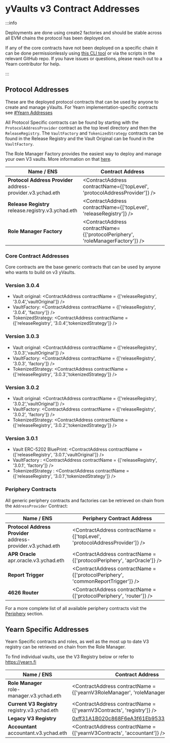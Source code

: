 # yVaults v3 Contract Addresses

<AddressCheck contractType='v3'/>

:::info

Deployments are done using create2 factories and should be stable across all EVM chains the protocol has been deployed on.

If any of the core contracts have not been deployed on a specific chain it can be done permissionlessly using [this CLI tool](https://github.com/wavey0x/yearn-v3-deployer) or via the scripts in the relevant GitHub repo. If you have issues or questions, please reach out to a Yearn contributor for help.

:::

## Protocol Addresses

These are the deployed protocol contracts that can be used by anyone to create and manage yVaults. For Yearn implementation-specific contracts see [#Yearn Addresses](#yearn-specific-addresses)

All Protocol Specific contracts can be found by starting with the `ProtocolAddressProvider` contract as the top level directory and then the `ReleaseRegistry`. The `VaultFactory` and `TokenizedStrategy` contracts can be found in the Release Registry and the Vault Original can be found in the `VaultFactory`.

The Role Manager Factory provides the easiest way to deploy and manage your own V3 vaults. More information on that [here](../v3/vault_management.md#deployment).

| Name / ENS | Contract Address |
| ---------------- | ----------------- |
| **Protocol Address Provider** <br/> address-provider.v3.ychad.eth | <ContractAddress contractName={['topLevel', 'protocolAddressProvider']} /> |
| **Release Registry** <br/> release.registry.v3.ychad.eth | <ContractAddress contractName={['topLevel', 'releaseRegistry']} /> |
| **Role Manager Factory** <br/> | <ContractAddress contractName={['protocolPeriphery', 'roleManagerFactory']} /> |

### Core Contract Addresses

Core contracts are the base generic contracts that can be used by anyone who wants to build on v3 yVaults.

### Version 3.0.4

- Vault original: <ContractAddress contractName = {['releaseRegistry', '3.0.4','vaultOriginal']} />
- VaultFactory: <ContractAddress contractName = {['releaseRegistry', '3.0.4', 'factory']} />
- TokenizedStrategy: <ContractAddress contractName = {['releaseRegistry', '3.0.4','tokenizedStrategy']} />

### Version 3.0.3

- Vault original: <ContractAddress contractName = {['releaseRegistry', '3.0.3','vaultOriginal']} />
- VaultFactory: <ContractAddress contractName = {['releaseRegistry', '3.0.3', 'factory']} />
- TokenizedStrategy: <ContractAddress contractName = {['releaseRegistry', '3.0.3','tokenizedStrategy']} />

### Version 3.0.2

- Vault original: <ContractAddress contractName = {['releaseRegistry', '3.0.2','vaultOriginal']} />
- VaultFactory: <ContractAddress contractName = {['releaseRegistry', '3.0.2', 'factory']} />
- TokenizedStrategy: <ContractAddress contractName = {['releaseRegistry', '3.0.2','tokenizedStrategy']} />

### Version 3.0.1

- Vault ERC-5202 BluePrint: <ContractAddress contractName = {['releaseRegistry', '3.0.1','vaultOriginal']} />
- VaultFactory : <ContractAddress contractName = {['releaseRegistry', '3.0.1', 'factory']} />
- TokenizedStrategy : <ContractAddress contractName = {['releaseRegistry', '3.0.1','tokenizedStrategy']} />

### Periphery Contracts

All generic periphery contracts and factories can be retrieved on chain from the `AddressProvider` Contract:

| Name / ENS |  Periphery Contract Address |
| ---------------------- | ---------------------- |
| **Protocol Address Provider** <br/> address-provider.v3.ychad.eth |  <ContractAddress contractName = {['topLevel', 'protocolAddressProvider']} /> |
| **APR Oracle**   <br/> apr.oracle.v3.ychad.eth | <ContractAddress contractName = {['protocolPeriphery', 'aprOracle']} /> |
| **Report Trigger**  <br/>  | <ContractAddress contractName = {['protocolPeriphery', 'commonReportTrigger']} /> |
| **4626 Router**   <br/>  | <ContractAddress contractName = {['protocolPeriphery', 'router']} /> |

For a more complete list of all available periphery contracts visit the [Periphery](/developers/v3/periphery) section.

## Yearn Specific Addresses

Yearn Specific contracts and roles, as well as the most up to date V3 registry can be retrieved on chain from the Role Manager.

To find individual vaults, use the V3 Registry below or refer to https://yearn.fi

| Name / ENS | Contract Address |
| ----------------------   | ---------------------- |
| **Role Manager** <br/> role-manager.v3.ychad.eth | <ContractAddress contractName = {['yearnV3RoleManager', 'roleManager']} /> |
| **Current V3 Registry** <br/> registry.v3.ychad.eth | <ContractAddress contractName = {['yearnV3Contracts', 'registry']} /> |
| **Legacy V3 Registry** <br/> | [0xff31A1B020c868F6eA3f61Eb953344920EeCA3af](https://etherscan.io/address/0xff31A1B020c868F6eA3f61Eb953344920EeCA3af) |
| **Accountant** <br/> accountant.v3.ychad.eth | <ContractAddress contractName = {['yearnV3Contracts', 'accountant']} /> |
